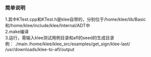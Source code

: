 ### 简单说明  
1.其中KTest.cpp和KTest.h是klee自带的，分别位于/home/klee/lib/Basic和/home/klee/include/klee/Internal/ADT中  
2.make编译  
3.运行，需输入klee测试用例目录和afl的seed的生成目录  
例： ./main /home/klee/klee_src/examples/get_sign/klee-last/ /usr/downloads/klee-to-afl/output  


